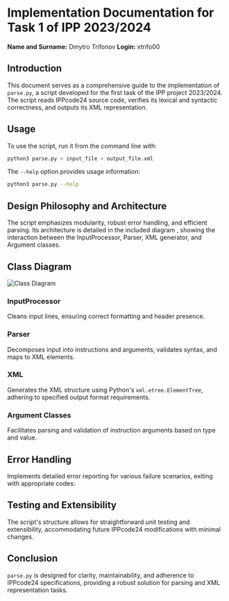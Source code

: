 
# Implementation Documentation for Task 1 of IPP 2023/2024
**Name and Surname:** Dmytro Trifonov
**Login:** xtrifo00

## Introduction
This document serves as a comprehensive guide to the implementation of `parse.py`, a script developed for the first task of the IPP project 2023/2024. The script reads IPPcode24 source code, verifies its lexical and syntactic correctness, and outputs its XML representation.

## Usage
To use the script, run it from the command line with:
```bash
python3 parse.py < input_file > output_file.xml
```
The `--help` option provides usage information:
```bash
python3 parse.py --help
```

## Design Philosophy and Architecture
The script emphasizes modularity, robust error handling, and efficient parsing. Its architecture is detailed in the included diagram , showing the interaction between the InputProcessor, Parser, XML generator, and Argument classes.

## Class Diagram

![Class Diagram](https://www.mermaidchart.com/raw/a3012c7c-990d-45fc-850c-e47d76e7742a?theme=dark&version=v0.1&format=svg)

### InputProcessor
Cleans input lines, ensuring correct formatting and header presence.

### Parser
Decomposes input into instructions and arguments, validates syntax, and maps to XML elements.

### XML
Generates the XML structure using Python's `xml.etree.ElementTree`, adhering to specified output format requirements.

### Argument Classes
Facilitates parsing and validation of instruction arguments based on type and value.

## Error Handling
Implements detailed error reporting for various failure scenarios, exiting with appropriate codes:

## Testing and Extensibility
The script's structure allows for straightforward unit testing and extensibility, accommodating future IPPcode24 modifications with minimal changes.

## Conclusion
`parse.py` is designed for clarity, maintainability, and adherence to IPPcode24 specifications, providing a robust solution for parsing and XML representation tasks.
